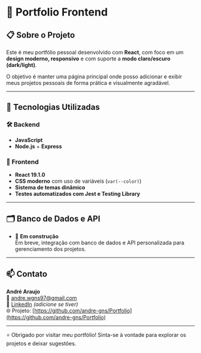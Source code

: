 # 🚀 Portfolio Frontend

## 📋 Sobre o Projeto

Este é meu portfólio pessoal desenvolvido com **React**, com foco em um **design moderno, responsivo** e com suporte a **modo claro/escuro (dark/light)**.

O objetivo é manter uma página principal onde posso adicionar e exibir meus projetos pessoais de forma prática e visualmente agradável.

---

## 🧪 Tecnologias Utilizadas

### 🛠️ Backend

- **JavaScript**
- **Node.js** + **Express**

### 🎨 Frontend

- **React 19.1.0**
- **CSS moderno** com uso de variáveis (`var(--color)`)
- **Sistema de temas dinâmico**
- **Testes automatizados com Jest e Testing Library**

---

## 🗂️ Banco de Dados e API

- 🔧 **Em construção**  
  Em breve, integração com banco de dados e API personalizada para gerenciamento dos projetos.

---

## 📫 Contato

**André Araujo**  
📧 [andre.wgns97@gmail.com](mailto:andre.wgns97@gmail.com)  
🔗 [LinkedIn](https://linkedin.com/in/seuperfil) _(adicione se tiver)_  
🌐 Projeto: [https://github.com/andre-gns/Portfolio](https://github.com/andre-gns/Portfolio)

---

⭐ Obrigado por visitar meu portfólio! Sinta-se à vontade para explorar os projetos e deixar sugestões.
